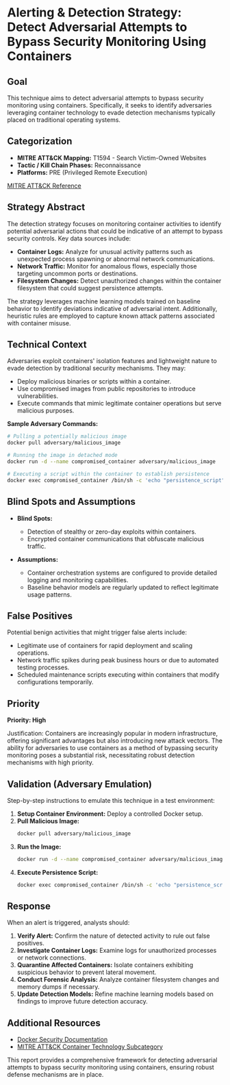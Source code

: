 # Alerting & Detection Strategy: Detect Adversarial Attempts to Bypass Security Monitoring Using Containers

## Goal
This technique aims to detect adversarial attempts to bypass security monitoring using containers. Specifically, it seeks to identify adversaries leveraging container technology to evade detection mechanisms typically placed on traditional operating systems.

## Categorization
- **MITRE ATT&CK Mapping:** T1594 - Search Victim-Owned Websites
- **Tactic / Kill Chain Phases:** Reconnaissance
- **Platforms:** PRE (Privileged Remote Execution)

[MITRE ATT&CK Reference](https://attack.mitre.org/techniques/T1594)

## Strategy Abstract
The detection strategy focuses on monitoring container activities to identify potential adversarial actions that could be indicative of an attempt to bypass security controls. Key data sources include:
- **Container Logs:** Analyze for unusual activity patterns such as unexpected process spawning or abnormal network communications.
- **Network Traffic:** Monitor for anomalous flows, especially those targeting uncommon ports or destinations.
- **Filesystem Changes:** Detect unauthorized changes within the container filesystem that could suggest persistence attempts.

The strategy leverages machine learning models trained on baseline behavior to identify deviations indicative of adversarial intent. Additionally, heuristic rules are employed to capture known attack patterns associated with container misuse.

## Technical Context
Adversaries exploit containers' isolation features and lightweight nature to evade detection by traditional security mechanisms. They may:
- Deploy malicious binaries or scripts within a container.
- Use compromised images from public repositories to introduce vulnerabilities.
- Execute commands that mimic legitimate container operations but serve malicious purposes.

**Sample Adversary Commands:**
```bash
# Pulling a potentially malicious image
docker pull adversary/malicious_image

# Running the image in detached mode
docker run -d --name compromised_container adversary/malicious_image

# Executing a script within the container to establish persistence
docker exec compromised_container /bin/sh -c 'echo "persistence_script" > /etc/init.d/startup'
```

## Blind Spots and Assumptions
- **Blind Spots:** 
  - Detection of stealthy or zero-day exploits within containers.
  - Encrypted container communications that obfuscate malicious traffic.

- **Assumptions:**
  - Container orchestration systems are configured to provide detailed logging and monitoring capabilities.
  - Baseline behavior models are regularly updated to reflect legitimate usage patterns.

## False Positives
Potential benign activities that might trigger false alerts include:
- Legitimate use of containers for rapid deployment and scaling operations.
- Network traffic spikes during peak business hours or due to automated testing processes.
- Scheduled maintenance scripts executing within containers that modify configurations temporarily.

## Priority
**Priority: High**

Justification: Containers are increasingly popular in modern infrastructure, offering significant advantages but also introducing new attack vectors. The ability for adversaries to use containers as a method of bypassing security monitoring poses a substantial risk, necessitating robust detection mechanisms with high priority.

## Validation (Adversary Emulation)
Step-by-step instructions to emulate this technique in a test environment:
1. **Setup Container Environment:** Deploy a controlled Docker setup.
2. **Pull Malicious Image:**
   ```bash
   docker pull adversary/malicious_image
   ```
3. **Run the Image:**
   ```bash
   docker run -d --name compromised_container adversary/malicious_image
   ```
4. **Execute Persistence Script:**
   ```bash
   docker exec compromised_container /bin/sh -c 'echo "persistence_script" > /etc/init.d/startup'
   ```

## Response
When an alert is triggered, analysts should:
1. **Verify Alert:** Confirm the nature of detected activity to rule out false positives.
2. **Investigate Container Logs:** Examine logs for unauthorized processes or network connections.
3. **Quarantine Affected Containers:** Isolate containers exhibiting suspicious behavior to prevent lateral movement.
4. **Conduct Forensic Analysis:** Analyze container filesystem changes and memory dumps if necessary.
5. **Update Detection Models:** Refine machine learning models based on findings to improve future detection accuracy.

## Additional Resources
- [Docker Security Documentation](https://docs.docker.com/engine/security/)
- [MITRE ATT&CK Container Technology Subcategory](https://attack.mitre.org/techniques/T1594/)

This report provides a comprehensive framework for detecting adversarial attempts to bypass security monitoring using containers, ensuring robust defense mechanisms are in place.